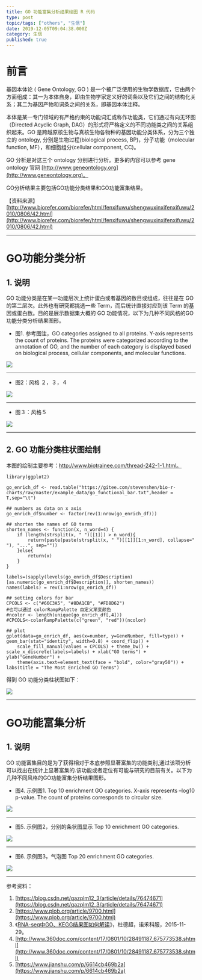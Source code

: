 ```yaml
---
title: GO 功能富集分析结果绘图 R 代码
type: post
topic/tags: ["others", "生信"]
date: 2019-12-05T09:04:38.000Z
category: 生信
published: true
---
```



# 前言

基因本体论 ( Gene Ontology, GO ) 是一个被广泛使用的生物学数据库，它由两个方面组成：其一为本体自身，即由生物学家定义好的词条以及它们之间的结构化关系；其二为基因产物和词条之间的关系，即基因本体注释。

本体是某一专门领域的有严格约束的功能词汇或称作功能类，它们通过有向无环图（Directed Acyclic Graph, DAG）的形式将严格定义的不同功能类之间的关系组织起来。GO 是跨越原核生物与真核生物各物种的基因功能分类体系，分为三个独立的 ontology, 分别是生物过程(biological process, BP)，分子功能（molecular function, MF），和细胞组分(cellular component, CC)。

GO 分析是对这三个 ontology 分别进行分析。更多的内容可以参考 gene ontology 官网 [http://www.geneontology.org](http://www.geneontology.org)。

GO分析结果主要包括GO功能分类结果和GO功能富集结果。

【资料来源】[http://www.biorefer.com/biorefer/html/fenxifuwu/shengwuxinxifenxifuwu/2010/0806/42.html](http://www.biorefer.com/biorefer/html/fenxifuwu/shengwuxinxifenxifuwu/2010/0806/42.html)

---


# GO功能分类分析


## 1. 说明

GO 功能分类是在某一功能层次上统计蛋白或者基因的数目或组成，往往是在 GO 的第二层次。此外也有研究都挑选一些 Term，而后统计直接对应到该 Term 的基因或蛋白数。目的是展示数据集大概的 GO 功能情况，以下为几种不同风格的GO功能分类分析结果图形。

- 图1. 参考图注，GO categories assigned to all proteins. Y-axis represents the count of proteins. The proteins were categorized according to the annotation of GO, and the number of each category is displayed based on biological process, cellular components, and molecular functions.


![](https://qiniu.bioinit.com/yuque/0/2019/png/126032/1575536732848-0f085442-1ce8-41e8-b91e-3f68df583bfa.png#align=left&display=inline&height=283&originHeight=283&originWidth=600&size=0&status=done&style=none&width=600)

---

- 图2：风格 ２，３，４


![](https://qiniu.bioinit.com/yuque/0/2019/jpeg/126032/1575536732782-4c94d93c-d811-4d6b-90ea-1b63fa739815.jpeg#align=left&display=inline&height=775&originHeight=775&originWidth=600&size=0&status=done&style=none&width=600)

---

- 图３：风格５


![](https://qiniu.bioinit.com/yuque/0/2019/png/126032/1575536732827-b6378816-6fd1-4188-a156-87aadf64ed4f.png#align=left&display=inline&height=400&originHeight=400&originWidth=600&size=0&status=done&style=none&width=600)

---


## 2. GO 功能分类柱状图绘制

本图的绘制主要参考：http://www.biotrainee.com/thread-242-1-1.html。

```
library(ggplot2)

go_enrich_df <- read.table("https://gitee.com/stevenshen/bio-r-charts/raw/master/example_data/go_functional_bar.txt",header = T,sep="\t")

## numbers as data on x axis
go_enrich_df$number <- factor(rev(1:nrow(go_enrich_df)))

## shorten the names of GO terms
shorten_names <- function(x, n_word=4) {
    if (length(strsplit(x, " ")[[1]]) > n_word){
        return(paste(paste(strsplit(x, " ")[[1]][1:n_word], collapse=" "), "...", sep=""))
    }else{
        return(x)
    }
}

labels=(sapply(levels(go_enrich_df$Description)[as.numeric(go_enrich_df$Description)], shorten_names))
names(labels) = rev(1:nrow(go_enrich_df))

## setting colors for bar
CPCOLS <- c("#66C3A5", "#8DA1CB", "#FD8D62")
#也可以通过 colorRampPalette 自定义渐变颜色
#ncolor <- length(unique(go_enrich_df[,4]))
#CPCOLS<-colorRampPalette(c("green", "red"))(ncolor)

## plot
gplot(data=go_enrich_df, aes(x=number, y=GeneNumber, fill=type)) + geom_bar(stat="identity", width=0.8) + coord_flip() + 
    scale_fill_manual(values = CPCOLS) + theme_bw() + scale_x_discrete(labels=labels) + xlab("GO terms") + ylab("GeneNumber") +
    theme(axis.text=element_text(face = "bold", color="gray50")) + labs(title = "The Most Enriched GO Terms")
```

得到 GO 功能分类柱状图如下：

![](https://qiniu.bioinit.com/yuque/0/2019/png/126032/1575536732807-8b217394-e616-4d88-a6b9-140e0f0f5c1e.png#align=left&display=inline&height=840&originHeight=840&originWidth=840&size=0&status=done&style=none&width=840)

---


# GO功能富集分析

<a name="d795f183-1"></a>
## 1. 说明

GO 功能富集目的是为了获得相对于本底参照显著富集的功能类别,通过该项分析可以找出在统计上显著富集的.该功能或者定位有可能与研究的目前有关。以下为几种不同风格的GO功能富集分析结果图形。

- 图4. 示例图1. Top 10 enrichment GO categories. X-axis represents –log10 p-value. The count of proteins corresponds to circular size.


![](https://qiniu.bioinit.com/yuque/0/2019/png/126032/1575536732852-a2d667c6-ac61-450d-9c8e-50f4c6a9366c.png#align=left&display=inline&height=869&originHeight=869&originWidth=599&size=0&status=done&style=none&width=599)

---

- 图5. 示例图2，分别的条状图显示 Top 10 enrichment GO categories.


![](https://qiniu.bioinit.com/yuque/0/2019/png/126032/1575536732805-4cc919d1-e7c0-4553-a525-9848bc4b2ba0.png#align=left&display=inline&height=350&originHeight=350&originWidth=600&size=0&status=done&style=none&width=600)

---

- 图6. 示例图3，气泡图 Top 20 enrichment GO categories.


![](https://qiniu.bioinit.com/yuque/0/2019/png/126032/1575536732810-8b68f8e4-5a6d-4a50-badc-9171cd5f1627.png#align=left&display=inline&height=528&originHeight=528&originWidth=600&size=0&status=done&style=none&width=600)

---

参考资料：

1. [https://blog.csdn.net/qazplm12_3/article/details/76474671](https://blog.csdn.net/qazplm12_3/article/details/76474671)
1. [https://www.plob.org/article/9700.html](https://www.plob.org/article/9700.html)
1. 《[RNA-seq中GO、KEGG结果图如何解读](https://mp.weixin.qq.com/s?__biz=MzA5NzE1MTYwMw%3D%3D&idx=1&mid=400906256&scene=21&sn=71d2f3b01e23c614eed34a61a150e355)》，杜德超，诺禾科服，2015-11-29。
1. [http://www.360doc.com/content/17/0801/10/28491187_675773538.shtml](http://www.360doc.com/content/17/0801/10/28491187_675773538.shtml)
1. [https://www.jianshu.com/p/6614cb469b2a](https://www.jianshu.com/p/6614cb469b2a)
